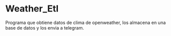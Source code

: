 # Weather_Etl
Programa que obtiene datos de clima de openweather, los almacena en una base de datos y los envia a telegram.
